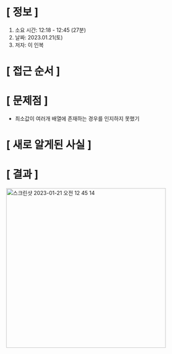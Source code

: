 # **[ 정보 ]**
1. 소요 시간: 12:18 - 12:45 (27분)
2. 날짜: 2023.01.21(토)
3. 저자: 이 인복

# **[ 접근 순서 ]**

# **[ 문제점 ]**
- 최소값이 여러개 배열에 존재하는 경우를 인지하지 못했기

# **[ 새로 알게된 사실 ]**

# **[ 결과 ]**
<img width="427" alt="스크린샷 2023-01-21 오전 12 45 14" src="https://user-images.githubusercontent.com/59809278/213742608-d6f92148-a7c1-4fbe-bf67-7f7b0a37019b.png">



         
